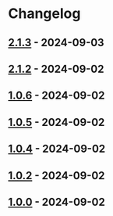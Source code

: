 # Changelog

## [2.1.3](https://github.com/arys/react-native-automation/compare/2.1.2...2.1.3) - 2024-09-03

## [2.1.2](https://github.com/arys/react-native-automation/compare/1.1.0...2.1.2) - 2024-09-02

## [1.0.6](https://github.com/arys/react-native-automation/compare/1.0.5...1.0.6) - 2024-09-02

## [1.0.5](https://github.com/arys/react-native-automation/compare/1.0.4...1.0.5) - 2024-09-02

## [1.0.4](https://github.com/arys/react-native-automation/compare/1.0.0...1.0.4) - 2024-09-02

## [1.0.2](https://github.com/arys/react-native-automation/commits/1.0.2) - 2024-09-02

## [1.0.0](https://github.com/arys/react-native-automation/commits/1.0.0) - 2024-09-02
